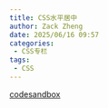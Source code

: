 ```yaml
---
title: CSS水平居中
author: Zack Zheng
date: 2025/06/16 09:57
categories:
 - CSS专栏
tags:
 - CSS
---
```


<Suspense>
  <my-codes repo="o-bricks" path="web_layout/horizontal_center.html" lazy/>
</Suspense>


<a href="https://codesandbox.io/p/sandbox/github/zack-xy/o-bricks/tree/main/web_layout" target="_blank">codesandbox</a>
